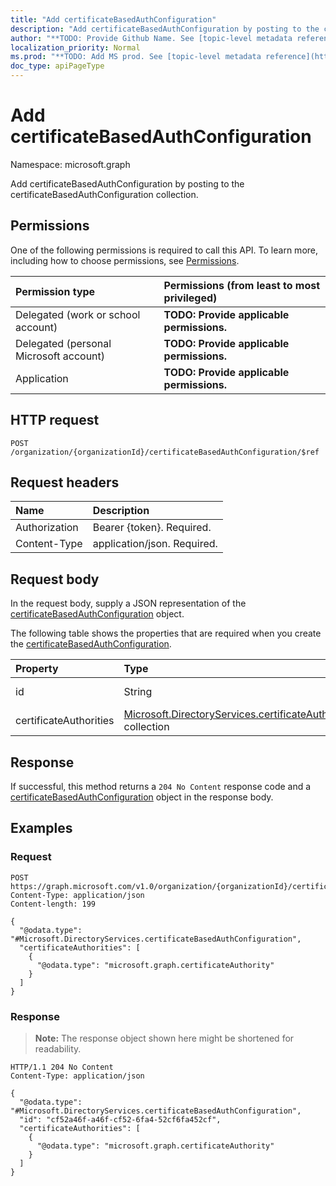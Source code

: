 ```yaml
---
title: "Add certificateBasedAuthConfiguration"
description: "Add certificateBasedAuthConfiguration by posting to the certificateBasedAuthConfiguration collection."
author: "**TODO: Provide Github Name. See [topic-level metadata reference](https://msgo.azurewebsites.net/add/document/guidelines/metadata.html#topic-level-metadata)**"
localization_priority: Normal
ms.prod: "**TODO: Add MS prod. See [topic-level metadata reference](https://msgo.azurewebsites.net/add/document/guidelines/metadata.html#topic-level-metadata)**"
doc_type: apiPageType
---
```


# Add certificateBasedAuthConfiguration
Namespace: microsoft.graph



Add certificateBasedAuthConfiguration by posting to the certificateBasedAuthConfiguration collection.

## Permissions
One of the following permissions is required to call this API. To learn more, including how to choose permissions, see [Permissions](/graph/permissions-reference).

|Permission type|Permissions (from least to most privileged)|
|:---|:---|
|Delegated (work or school account)|**TODO: Provide applicable permissions.**|
|Delegated (personal Microsoft account)|**TODO: Provide applicable permissions.**|
|Application|**TODO: Provide applicable permissions.**|

## HTTP request

<!-- {
  "blockType": "ignored"
}
-->
``` http
POST /organization/{organizationId}/certificateBasedAuthConfiguration/$ref
```

## Request headers
|Name|Description|
|:---|:---|
|Authorization|Bearer {token}. Required.|
|Content-Type|application/json. Required.|

## Request body
In the request body, supply a JSON representation of the [certificateBasedAuthConfiguration](../resources/certificatebasedauthconfiguration.md) object.

The following table shows the properties that are required when you create the [certificateBasedAuthConfiguration](../resources/certificatebasedauthconfiguration.md).

|Property|Type|Description|
|:---|:---|:---|
|id|String|**TODO: Add Description**|
|certificateAuthorities|[Microsoft.DirectoryServices.certificateAuthority](../resources/certificateauthority.md) collection|**TODO: Add Description**|



## Response

If successful, this method returns a `204 No Content` response code and a [certificateBasedAuthConfiguration](../resources/certificatebasedauthconfiguration.md) object in the response body.

## Examples

### Request
<!-- {
  "blockType": "request",
  "name": "create_certificatebasedauthconfiguration_from_certificatebasedauthconfiguration"
}
-->
``` http
POST https://graph.microsoft.com/v1.0/organization/{organizationId}/certificateBasedAuthConfiguration/$ref
Content-Type: application/json
Content-length: 199

{
  "@odata.type": "#Microsoft.DirectoryServices.certificateBasedAuthConfiguration",
  "certificateAuthorities": [
    {
      "@odata.type": "microsoft.graph.certificateAuthority"
    }
  ]
}
```


### Response
>**Note:** The response object shown here might be shortened for readability.
<!-- {
  "blockType": "response",
  "truncated": true,
  "@odata.type": "Microsoft.DirectoryServices.certificateBasedAuthConfiguration"
}
-->
``` http
HTTP/1.1 204 No Content
Content-Type: application/json

{
  "@odata.type": "#Microsoft.DirectoryServices.certificateBasedAuthConfiguration",
  "id": "cf52a46f-a46f-cf52-6fa4-52cf6fa452cf",
  "certificateAuthorities": [
    {
      "@odata.type": "microsoft.graph.certificateAuthority"
    }
  ]
}
```

